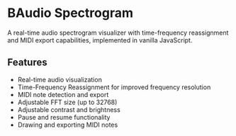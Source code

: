 # BAudio Spectrogram

A real-time audio spectrogram visualizer with time-frequency reassignment and MIDI export capabilities, implemented in vanilla JavaScript.

## Features
- Real-time audio visualization
- Time-Frequency Reassignment for improved frequency resolution
- MIDI note detection and export
- Adjustable FFT size (up to 32768)
- Adjustable contrast and brightness
- Pause and resume functionality
- Drawing and exporting MIDI notes
